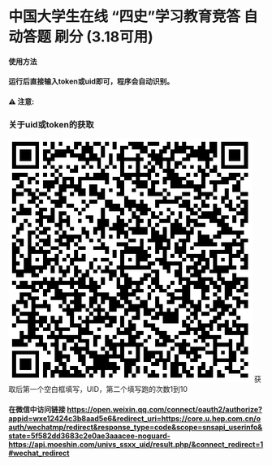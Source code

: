 # 中国大学生在线 “四史”学习教育竞答 自动答题 刷分 (3.18可用)  




#### 使用方法
#### 运行后直接输入token或uid即可，程序会自动识别。 
#### ⚠️ ️注意:

  
### 关于uid或token的获取

![](https://github.com/Jacky-Android/iwencai_spider_dyc/blob/main/1.png)
获取后第一个空白框填写，UID，第二个填写跑的次数1到10
#### 在微信中访问链接 https://open.weixin.qq.com/connect/oauth2/authorize?appid=wxe12424c3b8aad5e6&redirect_uri=https://core.u.hep.com.cn/oauth/wechatmp/redirect&response_type=code&scope=snsapi_userinfo&state=5f582dd3683c2e0ae3aaacee-noguard-https://api.moeshin.com/univs_ssxx_uid/result.php/&connect_redirect=1#wechat_redirect  
## 
